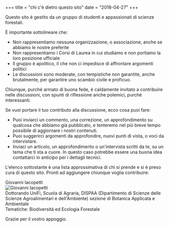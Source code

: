 +++
title = "chi c'è dietro questo sito"
date = "2018-04-27"
+++

Questo sito è gestito da un gruppo di studenti e appassionati di scienze forestali.

È importante sottolineare che:

* Non rappresentiamo nessuna organizzazione, o associazione, anche se abbiamo le nostre preferite
* Non rappresentiamo i Corsi di Laurea in cui studiamo e non portiamo la loro posizione ufficiale
* Il gruppo è apolitico, il che non ci impedisce di affrontare argomenti politici
* Le discussioni sono moderate, con tempistiche non garantite, anche brutalmente, per garantire uno scambio civile e proficuo.

Chiunque, purché armato di buona fede, è caldamente invitato a contribuire nelle discussioni, con spunti di riflessione anche polemici, purché interessanti.

Se vuoi portare il tuo contributo alla discussione, ecco cosa puoi fare:

* Puoi inviarci un commento, una correzione, un approfondimento su qualcosa che abbiamo già pubblicato, e tenteremo nel più breve tempo possibile di aggiornare i nostri contenuti.
* Puoi suggerirci argomenti da approfondire, nuovi punti di vista, o voci da intervistare.
* Inviaci un articolo, un approfondimento o un'intervista scritti da te, su un tema che ti sta a cuore. In questo caso potrebbe essere una buona idea contattarci in anticipo per i dettagli tecnici.

L'elenco sottostante è una lista approssimativa di chi si prende e si è preso cura di questo sito.
Pronti ad aggiungere chiunque voglia contribuire:

Giovanni Iacopetti  
![Giovanni Iacopetti](img/redazione/giovanniiacopetti.jpg)  
Dottorando UniFi, Scuola di Agraria, DISPAA (Dipartimento di Scienze delle Scienze Agroalimentari e dell'Ambiente) sezione di Botanica Applicata e Ambientale  
Tematiche: Biodiversità ed Ecologia Forestale

Grazie per il vostro appoggio.
